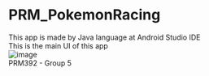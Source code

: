 # PRM_PokemonRacing
This app is made by Java language at Android Studio IDE<br>
This is the main UI of this app<br>
![image](https://github.com/kimdat0705/PRM_PokemonRacing/assets/20634808/d1206c72-9cfc-4c6f-b653-d247500286fb)<br>
PRM392 - Group 5


